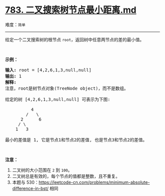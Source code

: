 # [783. 二叉搜索树节点最小距离.md](https://leetcode-cn.com/problems/minimum-distance-between-bst-nodes)

难度：`简单`

---

<p>给定一个二叉搜索树的根节点&nbsp;<code>root</code>，返回树中任意两节点的差的最小值。</p>

<p>&nbsp;</p>

<p><strong>示例：</strong></p>

<pre><strong>输入:</strong> root = [4,2,6,1,3,null,null]
<strong>输出:</strong> 1
<strong>解释:</strong>
注意，root是树节点对象(TreeNode object)，而不是数组。

给定的树 [4,2,6,1,3,null,null] 可表示为下图:

          4
        /   \
      2      6
     / \    
    1   3  

最小的差值是 1, 它是节点1和节点2的差值, 也是节点3和节点2的差值。</pre>

<p>&nbsp;</p>

<p><strong>注意：</strong></p>

<ol>
	<li>二叉树的大小范围在 <code>2</code> 到&nbsp;<code>100</code>。</li>
	<li>二叉树总是有效的，每个节点的值都是整数，且不重复。</li>
	<li>本题与 530：<a href="https://leetcode-cn.com/problems/minimum-absolute-difference-in-bst/">https://leetcode-cn.com/problems/minimum-absolute-difference-in-bst/</a> 相同</li>
</ol>
